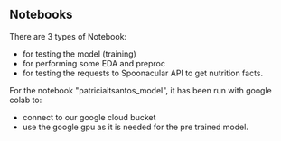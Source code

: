 ## Notebooks

There are 3 types of Notebook:
- for testing the model (training)
- for performing some EDA and preproc
- for testing the requests to Spoonacular API to get nutrition facts.


For the notebook "patriciaitsantos_model", it has been run with google colab to:
- connect to our google cloud bucket
- use the google gpu as it is needed for the pre trained model.
